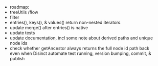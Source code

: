 - roadmap:
- treeUtils /flow
- filter
- entries(), keys(), & values() return non-nested iterators
- update merge() after entries() is native
- update tests
- update documentation, incl some note about derived paths and unique node ids
- check whether getAncestor always returns the full node id path back even when Disinct
  automate test running, version bumping, commit, & publish
